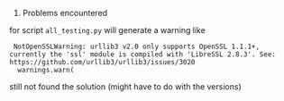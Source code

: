 

1. Problems encountered 

for script ```all_testing.py``` will generate a warning like 
```
 NotOpenSSLWarning: urllib3 v2.0 only supports OpenSSL 1.1.1+, currently the 'ssl' module is compiled with 'LibreSSL 2.8.3'. See: https://github.com/urllib3/urllib3/issues/3020
  warnings.warn(
```
still not found the solution (might have to do with the versions)